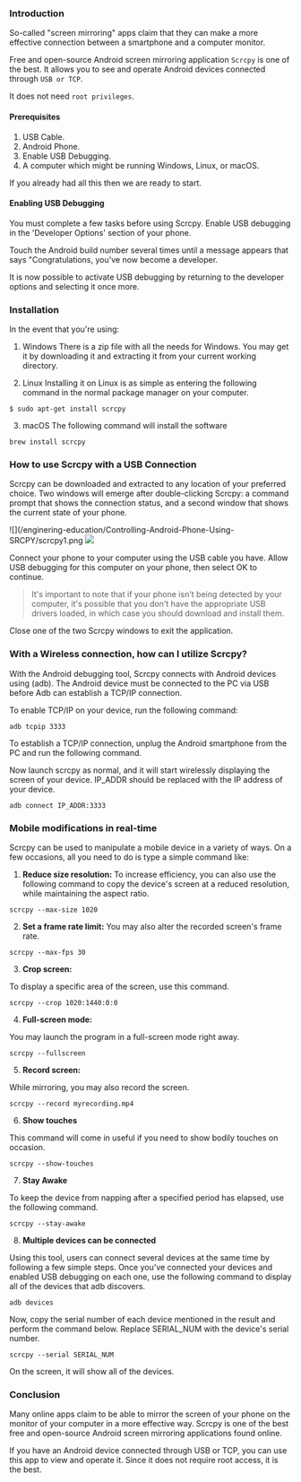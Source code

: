 ### Introduction 
So-called "screen mirroring" apps claim that they can make a more effective connection between a smartphone and a computer monitor.

Free and open-source Android screen mirroring application `Scrcpy` is one of the best. It allows you to see and operate Android devices connected through `USB or TCP`.

It does not need `root privileges`.

#### Prerequisites
1. USB Cable.
2. Android Phone.
3. Enable USB Debugging.
4. A computer which might be running Windows, Linux, or macOS.

If you already had all this then we are ready to start.

#### Enabling USB Debugging
You must complete a few tasks before using Scrcpy. Enable USB debugging in the 'Developer Options' section of your phone.

Touch the Android build number several times until a message appears that says "Congratulations, you've now become a developer.

It is now possible to activate USB debugging by returning to the developer options and selecting it once more.

### Installation
In the event that you're using:

1. Windows
 There is a zip file with all the needs for Windows. You may get it by downloading it and extracting it from your current working directory.

2. Linux
 Installing it on Linux is as simple as entering the following command in the normal package manager on your computer.
```
$ sudo apt-get install scrcpy 
```
3. macOS
The following command will install the software
```
brew install scrcpy
```
### How to use Scrcpy with a USB Connection
Scrcpy can be downloaded and extracted to any location of your preferred choice. Two windows will emerge after double-clicking Scrcpy: a command prompt that shows the connection status, and a second window that shows the current state of your phone.

![](/enginering-education/Controlling-Android-Phone-Using-SRCPY/scrcpy1.png
![](/enginering-education/Controlling-Android-Phone-Using-SRCPY/scrcpy2.png)

Connect your phone to your computer using the USB cable you have. Allow USB debugging for this computer on your phone, then select OK to continue.
>It's important to note that if your phone isn't being detected by your computer, it's possible that you don't have the appropriate USB drivers loaded, in which case you should download and install them.

Close one of the two Scrcpy windows to exit the application.

### With a Wireless connection, how can I utilize Scrcpy?
With the Android debugging tool, Scrcpy connects with Android devices using (adb). The Android device must be connected to the PC via USB before Adb can establish a TCP/IP connection.

To enable TCP/IP on your device, run the following command: 
```
adb tcpip 3333
```

To establish a TCP/IP connection, unplug the Android smartphone from the PC and run the following command.

Now launch scrcpy as normal, and it will start wirelessly displaying the screen of your device. IP_ADDR should be replaced with the IP address of your device.

```
adb connect IP_ADDR:3333
```
### Mobile modifications in real-time
Scrcpy can be used to manipulate a mobile device in a variety of ways. On a few occasions, all you need to do is type a simple command like:

1. **Reduce size resolution:**
To increase efficiency, you can also use the following command to copy the device's screen at a reduced resolution, while maintaining the aspect ratio.
```
scrcpy --max-size 1020
```
2. **Set a frame rate limit:** 
You may also alter the recorded screen's frame rate.
```
scrcpy --max-fps 30 
```
3. **Crop screen:**

To display a specific area of the screen, use this command.
```
scrcpy --crop 1020:1440:0:0 
```
4. **Full-screen mode:**

 You may launch the program in a full-screen mode right away.
 ```
scrcpy --fullscreen 
 ```
5. **Record screen:**
 
  While mirroring, you may also record the screen.

  ```
scrcpy --record myrecording.mp4  
  ```

6. **Show touches**

  This command will come in useful if you need to show bodily touches on occasion.
  ```
scrcpy --show-touches 
  ```

7. **Stay Awake**

To keep the device from napping after a specified period has elapsed, use the following command.
```
scrcpy --stay-awake 
```

8. **Multiple devices can be connected**

Using this tool, users can connect several devices at the same time by following a few simple steps. Once you've connected your devices and enabled USB debugging on each one, use the following command to display all of the devices that adb discovers.
```
adb devices
```
Now, copy the serial number of each device mentioned in the result and perform the command below. Replace SERIAL_NUM with the device's serial number.
```
scrcpy --serial SERIAL_NUM
```
On the screen, it will show all of the devices.

### Conclusion
Many online apps claim to be able to mirror the screen of your phone on the monitor of your computer in a more effective way. Scrcpy is one of the best free and open-source Android screen mirroring applications found online.

If you have an Android device connected through USB or TCP, you can use this app to view and operate it. Since it does not require root access, it is the best.
